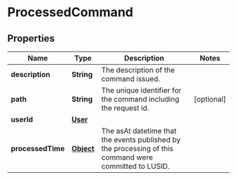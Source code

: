 

# ProcessedCommand

## Properties

Name | Type | Description | Notes
------------ | ------------- | ------------- | -------------
**description** | **String** | The description of the command issued. | 
**path** | **String** | The unique identifier for the command including the request id. |  [optional]
**userId** | [**User**](User.md) |  | 
**processedTime** | [**Object**](.md) | The asAt datetime that the events published by the processing of this command were committed to LUSID. | 



